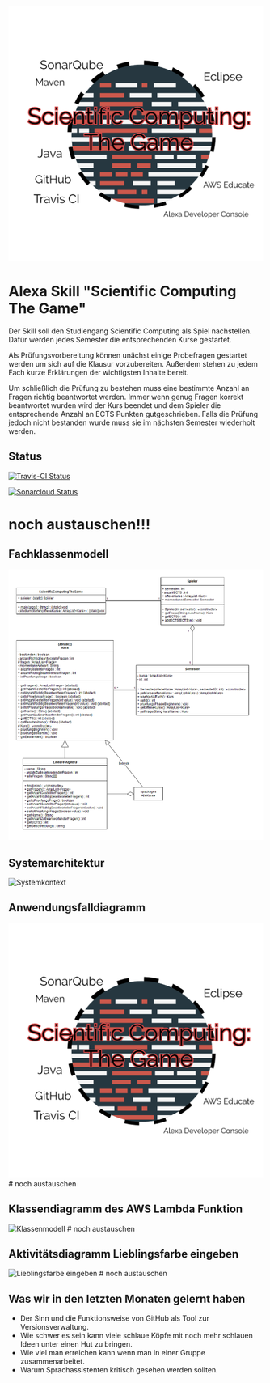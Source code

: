 ![Logo](https://github.com/sweIhm-ws2018-19/skillproject-di-4/blob/master/UML/Scientific%20Computing%20The%20Logo.PNG)
# Alexa Skill "Scientific Computing The Game"
Der Skill soll den Studiengang Scientific Computing als Spiel nachstellen. Dafür werden jedes Semester die entsprechenden Kurse gestartet. 

Als Prüfungsvorbereitung können unächst einige Probefragen gestartet werden um sich auf die Klausur vorzubereiten. Außerdem stehen zu jedem Fach kurze Erklärungen der wichtigsten Inhalte bereit.

Um schließlich die Prüfung zu bestehen muss eine bestimmte Anzahl an Fragen richtig beantwortet werden. Immer wenn genug Fragen korrekt beantwortet wurden wird der Kurs beendet und dem Spieler die entsprechende Anzahl an ECTS Punkten gutgeschrieben. Falls die Prüfung jedoch nicht bestanden wurde muss sie im nächsten Semester wiederholt werden.



## Status
[![Travis-CI Status](https://api.travis-ci.org/sweIhm-ws2018-19/skillproject-di-4.svg?branch=master)](https://travis-ci.org/sweIhm-ws2018-19/skillproject-di-4)

[![Sonarcloud Status](https://sonarcloud.io/api/project_badges/measure?project=sweIhm_ws2018_19:lieblingsfarbe&metric=alert_status)](https://sonarcloud.io/dashboard?id=sweIhm_ws2018_19:lieblingsfarbe)
# noch austauschen!!!

## Fachklassenmodell
<img src="images/Fachklassenmodell.png" alt="Fachklassenmodell" class="inline"/>

## Systemarchitektur
<img src="images/SystemkontextAlexaSkill.png" alt="Systemkontext" class="inline"/>

## Anwendungsfalldiagramm
<img src="images/Logo.png" alt="Anwendungsfalldiagramm" class="inline"/>
# noch austauschen

## Klassendiagramm des AWS Lambda Funktion
<img src="images/LieblingsfarbeSkillKlassenmodell.png" alt="Klassenmodell" class="inline"/>
# noch austauschen

## Aktivitätsdiagramm Lieblingsfarbe eingeben
<img src="images/AlexaSkill_Aktivitätsdiagramm.png" alt="Lieblingsfarbe eingeben" class="inline"/>
# noch austauschen

## Was wir in den letzten Monaten gelernt haben
- Der Sinn und die Funktionsweise von GitHub als Tool zur Versionsverwaltung.
- Wie schwer es sein kann viele schlaue Köpfe mit noch mehr schlauen Ideen unter einen Hut zu bringen.
- Wie viel man erreichen kann wenn man in einer Gruppe zusammenarbeitet.
- Warum Sprachassistenten kritisch gesehen werden sollten.
